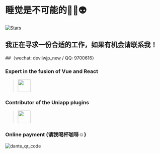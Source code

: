 # 睡觉是不可能的🥷🐼👽
[![Stars](https://img.shields.io/github/stars/devilwjp.svg?affiliations=OWNER,COLLABORATOR,ORGANIZATION_MEMBER&style=for-the-badge)](https://github.com/devilwjp)

## 我正在寻求一份合适的工作，如果有机会请联系我！  
##（wechat: devilwjp_new / QQ: 9700616）  

### Expert in the fusion of Vue and React  
> <a href="https://github.com/devilwjp/veaury" target="_blank"><img width=40 src="https://github.com/devilwjp/VueReact/assets/38802722/dd7ccd14-4e02-4f4c-bf59-bc0f95088d82"/></a>  
### Contributor of the Uniapp plugins  
> <img width=40 src="https://user-images.githubusercontent.com/38802722/170316099-9fe34d54-453e-4c3a-9d1b-bf5630141c4d.png"/>  
### Online payment (请我喝杯咖啡☺️)
![dante_qr_code](https://github.com/devilwjp/devilwjp/assets/38802722/56236efc-93fe-485d-8867-fad843cbcf05)

